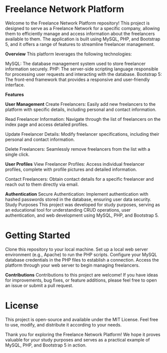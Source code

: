 # Freelance Network Platform

Welcome to the Freelance Network Platform repository! This project is designed to serve as a Freelance Network for a specific company, allowing them to efficiently manage and access information about the freelancers available to them. The application is built using MySQL, PHP, and Bootstrap 5, and it offers a range of features to streamline freelancer management.

**Overview**
This platform leverages the following technologies:

MySQL: The database management system used to store freelancer information securely.
PHP: The server-side scripting language responsible for processing user requests and interacting with the database.
Bootstrap 5: The front-end framework that provides a responsive and user-friendly interface.

**Features**

**User Management**
Create Freelancers: Easily add new freelancers to the platform with specific details, including personal and contact information.

Read Freelancer Information: Navigate through the list of freelancers on the index page and access detailed profiles.

Update Freelancer Details: Modify freelancer specifications, including their personal and contact information.

Delete Freelancers: Seamlessly remove freelancers from the list with a single click.

**User Profiles**
View Freelancer Profiles: Access individual freelancer profiles, complete with profile pictures and detailed information.

Contact Freelancers: Obtain contact details for a specific freelancer and reach out to them directly via email.

**Authentication**
Secure Authentication: Implement authentication with hashed passwords stored in the database, ensuring user data security.
Study Purposes
This project was developed for study purposes, serving as an educational tool for understanding CRUD operations, user authentication, and web development using MySQL, PHP, and Bootstrap 5.

# Getting Started
Clone this repository to your local machine.
Set up a local web server environment (e.g., Apache) to run the PHP scripts.
Configure your MySQL database credentials in the PHP files to establish a connection.
Access the platform through your web server to begin managing freelancers.

**Contributions**
Contributions to this project are welcome! If you have ideas for improvements, bug fixes, or feature additions, please feel free to open an issue or submit a pull request.

# License
This project is open-source and available under the MIT License. Feel free to use, modify, and distribute it according to your needs.

Thank you for exploring the Freelance Network Platform! We hope it proves valuable for your study purposes and serves as a practical example of MySQL, PHP, and Bootstrap 5 in action.
